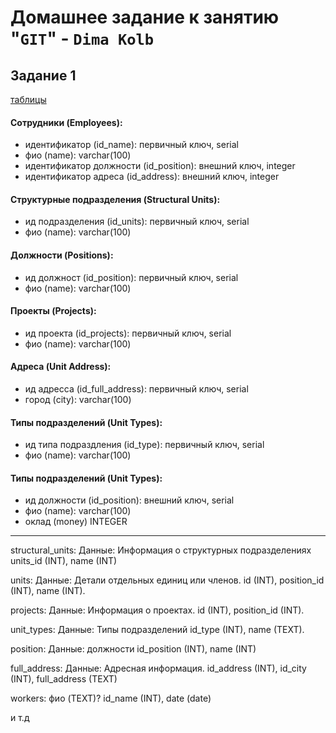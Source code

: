 # Домашнее задание к занятию "`GIT`" - `Dima Kolb`

## Задание 1

[таблицы](png/1.png)


#### Сотрудники (Employees):

* идентификатор (id_name): первичный ключ, serial
* фио (name): varchar(100)
* идентификатор должности (id_position): внешний ключ, integer
* идентификатор адреса (id_address): внешний ключ, integer


#### Структурные подразделения (Structural Units):

* ид подразделения (id_units): первичный ключ, serial
* фио (name): varchar(100)


#### Должности (Positions):

* ид должност (id_position): первичный ключ, serial
* фио (name): varchar(100)


#### Проекты (Projects):

* ид проекта  (id_projects): первичный ключ, serial
* фио (name): varchar(100)


#### Адреса (Unit Address):

* ид адресса (id_full_address): первичный ключ, serial
* город (city): varchar(100)


#### Типы подразделений (Unit Types):

* ид типа подраздления  (id_type): первичный ключ, serial
* фио (name): varchar(100)

#### Типы подразделений (Unit Types):

* ид должности (id_position): внешний ключ, serial
* фио (name): varchar(100)
* оклад (money) INTEGER

-----


structural_units:
Данные: Информация о структурных подразделениях
units_id (INT), name (INT)

units:
Данные: Детали отдельных единиц или членов.
id (INT), position_id (INT), name (INT).

projects:
Данные: Информация о проектах.
id (INT), position_id (INT).

unit_types:
Данные: Типы подразделений
id_type (INT), name (TEXT).

position:
Данные: должности
id_position (INT), name (INT)

full_address:
Данные: Адресная информация.
id_address (INT), id_city (INT), full_address (TEXT)

workers:
фио (TEXT)? id_name (INT), date (date)

и т.д
